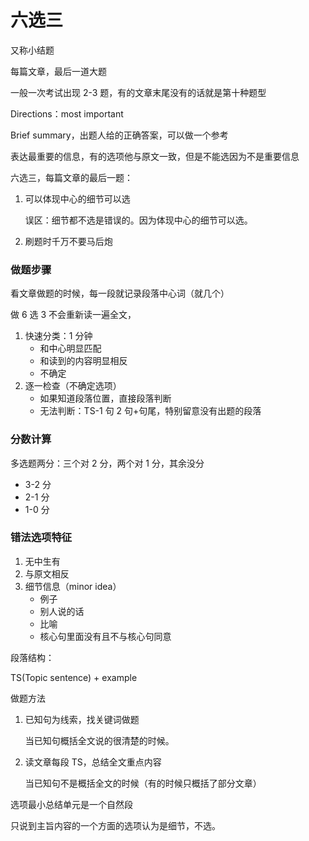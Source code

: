 # 六选三

又称小结题

每篇文章，最后一道大题

一般一次考试出现 2-3 题，有的文章末尾没有的话就是第十种题型

Directions：most important

Brief summary，出题人给的正确答案，可以做一个参考

表达最重要的信息，有的选项他与原文一致，但是不能选因为不是重要信息

六选三，每篇文章的最后一题：

1. 可以体现中心的细节可以选

   误区：细节都不选是错误的。因为体现中心的细节可以选。

2. 刷题时千万不要马后炮

### 做题步骤

看文章做题的时候，每一段就记录段落中心词（就几个）

做 6 选 3 不会重新读一遍全文，

1. 快速分类：1 分钟
   - 和中心明显匹配
   - 和读到的内容明显相反
   - 不确定
2. 逐一检查（不确定选项）
   - 如果知道段落位置，直接段落判断
   - 无法判断：TS-1 句 2 句+句尾，特别留意没有出题的段落

### 分数计算

多选题两分：三个对 2 分，两个对 1 分，其余没分

- 3-2 分
- 2-1 分
- 1-0 分

### 错法选项特征

1. 无中生有
2. 与原文相反
3. 细节信息（minor idea）
   - 例子
   - 别人说的话
   - 比喻
   - 核心句里面没有且不与核心句同意

段落结构：

TS(Topic sentence) + example

做题方法

1. 已知句为线索，找关键词做题

   当已知句概括全文说的很清楚的时候。

2. 读文章每段 TS，总结全文重点内容

   当已知句不是概括全文的时候（有的时候只概括了部分文章）

选项最小总结单元是一个自然段

只说到主旨内容的一个方面的选项认为是细节，不选。
